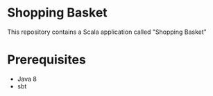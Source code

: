 # Shopping Basket
This repository contains a Scala application called "Shopping Basket"

# Prerequisites
- Java 8
- sbt
